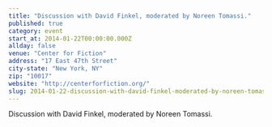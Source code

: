 ```yaml
---
title: "Discussion with David Finkel, moderated by Noreen Tomassi."
published: true
category: event
start_at: 2014-01-22T00:00:00.000Z
allday: false
venue: "Center for Fiction"
address: "17 East 47th Street"
city-state: "New York, NY"
zip: "10017"
website: "http://centerforfiction.org/"
slug: 2014-01-22-discussion-with-david-finkel-moderated-by-noreen-tomassi
---
```

Discussion with David Finkel, moderated by Noreen Tomassi.

